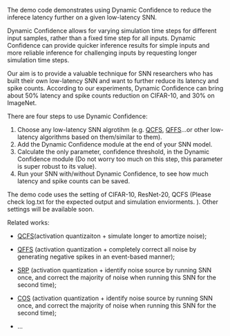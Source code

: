 The demo code demonstrates using Dynamic Confidence to reduce the inferece latency further on a given low-latency SNN. 

Dynamic Confidence allows for varying simulation time steps for different input samples, rather than a fixed time step for all inputs. Dynamic Confidence can provide quicker inference results for simple inputs and more reliable inference for challenging inputs by requesting longer simulation time steps.

Our aim is to provide a valuable technique for SNN researchers who has built their own low-latency SNN and want to further reduce its latency and spike counts. According to our experiments, Dynamic Confidence can bring about 50% latency and spike counts reduction on CIFAR-10, and 30% on ImageNet.



There are four steps to use Dynamic Confidence:
1. Choose any low-latency SNN algrotihm (e.g. [QCFS](https://arxiv.org/pdf/2303.04347.pdf), [QFFS](https://www.frontiersin.org/articles/10.3389/fnins.2022.918793/full)...or other low-latency algorithms based on them/similar to them).
2. Add the Dynamic Confidence module at the end of your SNN model.
3. Calculate the only parameter, confidence threshold, in the Dynamic Confidence module (Do not worry too much on this step, this parameter is super robust to its value).
4. Run your SNN with/without Dynamic Confidence, to see how much latency and spike counts can be saved. 


The demo code uses the setting of CIFAR-10, ResNet-20, QCFS (Please check log.txt for the expected output and simulation enviorments.
). Other settings will be available soon.


Related works:

* [QCFS](https://arxiv.org/pdf/2303.04347.pdf)(activation quantizaiton + simulate longer to amortize noise);

* [QFFS](https://www.frontiersin.org/articles/10.3389/fnins.2022.918793/full) (activation quantization + completely correct all noise by generating negative spikes in an event-based manner);

* [SRP](https://arxiv.org/pdf/2302.02091.pdf) (activation quantization + identify noise source by running SNN once, and correct the majority of noise when running this SNN for the second time);

* [COS](https://arxiv.org/pdf/2302.10685.pdf) (activation quantization + identify noise source by running SNN once, and correct the majority of noise when running this SNN for the second time);
* ...


